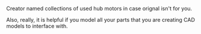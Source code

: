 Creator named collections of used hub motors in case orignal isn't for you.  
  
Also, really, it is helpful if you model all your parts that you are creating CAD models to interface with.  
